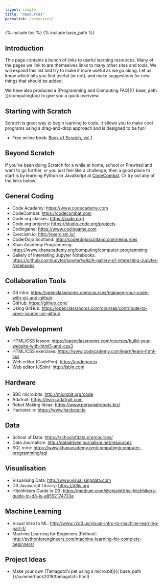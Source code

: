 ```yaml
---
layout: single
title: "Resources"
permalink: /resources/
---
```

{% include toc %}
{% include base_path %}

## Introduction

This page contains a bunch of links to useful learning resources. Many of the pages we link to are themselves links to many other sites and tools. We will expand this list and try to make it more useful as we go along. Let us know which bits you find useful (or not), and make suggestions for new things that should be added. 

We have also produced a [Programming and Computing FAQ]({{ base_path }}/computingfaq) to give you a quick overview.

## Starting with Scratch

Scratch is great way to begin learning to code.  It allows you to make cool programs using a drag-and-drop approach and is designed to be fun!

* Free online book: [Book of Scratch, vol 1](https://www.raspberrypi.org/magpi-issues/CC_Book_of_Scratch_v1.pdf) 

## Beyond Scratch

If you've been doing Scratch for a while at home, school or Prewired and want to go further, or you just feel like a challenge, then a good place to start is by learning Python or JavaScript at [CodeCombat](https://codecombat.com/). Or try out any of the links below!

## General Coding

* Code Academy: <https://www.codecademy.com>
* CodeCombat: <https://codecombat.com>
* Code.org classes: <https://code.org/>
* Code.org projects: <https://studio.code.org/projects>
* Codingame: <https://www.codingame.com>
* Exercism.io: <http://exercism.io/>
* CoderDojo Scotland: <http://coderdojoscotland.com/resources>
* Khan Academy Programming: <https://www.khanacademy.org/computing/computer-programming>
* Gallery of interesting Jupyter Notebooks: <https://github.com/jupyter/jupyter/wiki/A-gallery-of-interesting-Jupyter-Notebooks>


## Collaboration Tools

* Git intro: <https://openclassrooms.com/courses/manage-your-code-with-git-and-github>
* GitHub: <https://github.com/>
* Using GitHub: <https://openclassrooms.com/courses/contribute-to-open-source-on-github>


## Web Development

* HTML/CSS lesson: <https://openclassrooms.com/courses/build-your-website-with-html5-and-css3>
* HTML/CSS exercises: <https://www.codecademy.com/learn/learn-html-css>
* Web editor (CodePen):  <https://codepen.io>
* Web editor (JSbin):  <http://jsbin.com>


## Hardware

* BBC micro:bits: <http://microbit.org/code>
* Adafruit: <https://learn.adafruit.com>
* Robot Making Ideas: <https://www.personalrobots.biz/>
* Hackster.io: <https://www.hackster.io>

## Data

* School of Data: <https://schoolofdata.org/courses/>
* Data Journalism: <http://datadrivenjournalism.net/resources>
* SQL intro:  <https://www.khanacademy.org/computing/computer-programming/sql>


## Visualisation

* Visualising Data: <http://www.visualisingdata.com>
* D3 Javascript Library: <https://d3js.org>
* Hitchhikers Guide to D3: <https://medium.com/@enjalot/the-hitchhikers-guide-to-d3-js-a8552174733a>

## Machine Learning

* Visual intro to ML: <http://www.r2d3.us/visual-intro-to-machine-learning-part-1/>
* Machine Learning for Beginners (Python): <http://pythonforengineers.com/machine-learning-for-complete-beginners/>

## Project Ideas

* Make your own [Tamagotchi pet using a micro:bit]({{ base_path }}/summerhack2018/tamagotchi.html)
